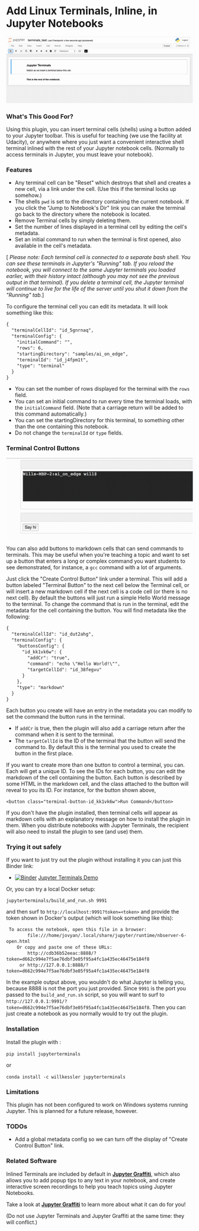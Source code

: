 # Add Linux Terminals, Inline, in Jupyter Notebooks

![intro_movie](./readme_gifs/intro.gif)

### What's This Good For?

Using this plugin, you can insert terminal cells (shells) using a
button added to your Jupyter toolbar.  This is useful for teaching (we
use the facility at Udacity), or anywhere where you just want a
convenient interactive shell terminal inlined with the rest of your
Jupyter notebook cells. (Normally to access terminals in Jupyter, you
must leave your notebook).

### Features

* Any terminal cell can be "Reset" which destroys that shell and creates a new cell, via a link under the cell. (Use this if the terminal locks up somehow.)
* The shells `pwd` is set to the directory containing the current
notebook. If you click the "Jump to Notebook's Dir" link you can make the
terminal go back to the directory where the notebook is located.
* Remove Terminal cells by simply deleting them.
* Set the number of lines displayed in a terminal cell by editing the cell's metadata.
* Set an initial command to run when the terminal is first opened, also available in the cell's metadata.

[ _Please note: Each terminal cell is connected to a separate bash shell. You can see these terminals in Jupyter's "Running" tab.  If you reload the notebook, you will connect to the same Jupyter terminals you loaded earlier, with their history intact (although you may not see the previous output in that terminal).  If you delete a terminal cell, the Jupyter terminal will continue to live for the life of the server until you shut it down from the "Running" tab._]

To configure the terminal cell you can edit its metadata. It will look something like this:

```
{
  "terminalCellId": "id_5gnrnaq",
  "terminalConfig": {
    "initialCommand": "",
    "rows": 6,
    "startingDirectory": "samples/ai_on_edge",
    "terminalId": "id_j4fpm1t",
    "type": "terminal"
  }
}
```

* You can set the number of rows displayed for the terminal with the `rows` field. 
* You can set an initial command to run every time the terminal loads, with the `initialCommand` field. (Note that a carriage return will be added to this command automatically.)
* You can set the startingDirectory for this terminal, to something other than the one containing this notebook.
* Do not change the `terminalId` or `type` fields.

### Terminal Control Buttons

![buttons_movie](./readme_gifs/buttons.gif)

You can also add buttons to markdown cells that can send commands to
terminals. This may be useful when you're teaching a topic and want to
set up a button that enters a long or complex command you want
students to see demonstrated, for instance, a `gcc` command with a lot of arguments.

Just click the "Create Control Button" link under a
terminal.  This will add a button labeled "Terminal Button" to the
next cell below the Terminal cell, or will insert a new markdown cell
if the next cell is a code cell (or there is no next cell). By default 
the buttons will just run a simple Hello World message to the terminal.
To change the command that is run in the terminal, edit the metadata for
the cell containing the button. You will find metadata like the following:

```
{
  "terminalCellId": "id_dut2ahg",
  "terminalConfig": {
    "buttonsConfig": {
      "id_kk1vk6w": {
        "addCr": "true",
        "command": "echo \"Hello World!\"",
        "targetCellId": "id_38fegvu"
      }
    },
    "type": "markdown"
  }
}
```

Each button you create will have an entry in the metadata you can
modify to set the command the button runs in the terminal.  

* If `addCr` is true, then the plugin will also add a carriage return after the
command when it is sent to the terminal.  
* The `targetCellId` is the ID of the terminal that the button will send the command to. By default
this is the terminal you used to create the button in the first place.

If you want to create more than one button to control a terminal, you
can. Each will get a unique ID. To see the IDs for each button, you
can edit the markdown of the cell containing the button. Each button
is described by some HTML in the markdown cell, and the class attached
to the button will reveal to you its ID. For instance, for the button
shown above,

```
<button class="terminal-button-id_kk1vk6w">Run Command</button>
```

If you don't have the plugin installed, then terminal cells will
appear as markdown cells with an explanatory message on how to install
the plugin in them. When you distribute notebooks with Jupyter
Terminals, the recipient will also need to install the plugin to see
(and use) them.

### Trying it out safely

If you want to just try out the plugin without installing it you can just this Binder link:

* [![Binder](https://mybinder.org/badge.svg)](https://mybinder.org/v2/gh/willkessler/jupyterterminals/master?filepath=samples%2FJupyterTerminalsDemo.ipynb) <a href="https://mybinder.org/v2/gh/willkessler/jupyterterminals/master?filepath=samples%2FJupyterTerminalsDemo.ipynb">Jupyter Terminals Demo</a>

Or, you can try a local Docker setup:

```
jupyterterminals/build_and_run.sh 9991
```

and then surf to `http://localhost:9991?token=<token>` and provide the token shown in Docker's output (which will look something like this):

```
 To access the notebook, open this file in a browser:
        file:///home/jovyan/.local/share/jupyter/runtime/nbserver-6-open.html
    Or copy and paste one of these URLs:
        http://cdb36b52eeac:8888/?token=d662c994e7f5ae76dbf3e05f95a4fc1a435ec46475e184f8
     or http://127.0.0.1:8888/?token=d662c994e7f5ae76dbf3e05f95a4fc1a435ec46475e184f8
```

In the example output above,  you wouldn't do what Jupyter is telling you, because 8888 is not the port you just provided. Since `9991` is the port you passed to 
the `build_and_run.sh` script, so you will want to surf to `http://127.0.0.1:9991/?token=d662c994e7f5ae76dbf3e05f95a4fc1a435ec46475e184f8`.  Then you can just 
create a notebook as you normally would to try out the plugin.

### Installation

Install the plugin with :

`pip install jupyterterminals`

or

`conda install -c willkessler jupyterterminals`

### Limitations

This plugin has not been configured to work on Windows systems running Jupyter.
This is planned for a future release, however.

### TODOs

* Add a global metadata config so we can turn off the display of "Create Control Button" link.

### Related Software

Inlined Terminals are included by default in <a
style="font-weight:bold" target="_blank"
href="https://www.github.com/willkessler/jupytergraffiti">Jupyter
Graffiti</a>, which also allows you to add popup tips to any text in
your notebook, and create interactive screen recordings to help you
teach topics using Jupyter Notebooks.

Take a look at <a style="font-weight:bold" target="_blank"
href="https://www.github.com/willkessler/jupytergraffiti">Jupyter
Graffiti</a> to learn more about what it can do for you!

(Do not use Jupyter Terminals and Jupyter Graffiti at the same time: they will conflict.)
